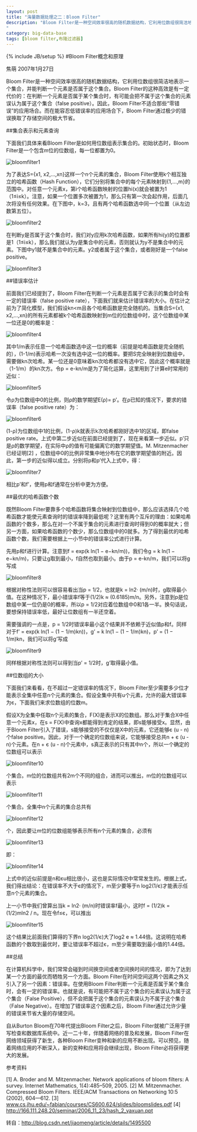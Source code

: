 ```yaml
---
layout: post
title: "海量数据处理之二：Bloom Filter"
description: "Bloom Filter是一种空间效率很高的随机数据结构，它利用位数组很简洁地表示一个集合，并能判断一个元素是否属于这个集合。Bloom Filter的这种高效是有一定代价的：在判断一个元素是否属于某个集合时，有可能会把不属于这个集合的元素误认为属于这个集合（false positive）。因此，Bloom Filter不适合那些“零错误”的应用场合。而在能容忍低错误率的应用场合下，Bloom Filter通过极少的错误换取了存储空间的极大节省。
"
category: big-data-base 
tags: [bloom filter,布隆过滤器]
---
```

{% include JB/setup %}
#Bloom Filter概念和原理

焦萌 2007年1月27日
 
Bloom Filter是一种空间效率很高的随机数据结构，它利用位数组很简洁地表示一个集合，并能判断一个元素是否属于这个集合。Bloom Filter的这种高效是有一定代价的：在判断一个元素是否属于某个集合时，有可能会把不属于这个集合的元素误认为属于这个集合（false positive）。因此，Bloom Filter不适合那些“零错误”的应用场合。而在能容忍低错误率的应用场合下，Bloom Filter通过极少的错误换取了存储空间的极大节省。

##集合表示和元素查询

下面我们具体来看Bloom Filter是如何用位数组表示集合的。初始状态时，Bloom Filter是一个包含m位的位数组，每一位都置为0。

![bloomfilter1](http://xiangguo.qiniudn.com/img/posts/bloomfilter/bloomfilter1.jpg "bloomfilter1")

为了表达S={x1, x2,…,xn}这样一个n个元素的集合，Bloom Filter使用k个相互独立的哈希函数（Hash Function），它们分别将集合中的每个元素映射到{1,…,m}的范围中。对任意一个元素x，第i个哈希函数映射的位置hi(x)就会被置为1（1≤i≤k）。注意，如果一个位置多次被置为1，那么只有第一次会起作用，后面几次将没有任何效果。在下图中，k=3，且有两个哈希函数选中同一个位置（从左边数第五位）。   

![bloomfilter2](http://xiangguo.qiniudn.com/img/posts/bloomfilter/bloomfilter2.jpg "bloomfilter2")
 
在判断y是否属于这个集合时，我们对y应用k次哈希函数，如果所有hi(y)的位置都是1（1≤i≤k），那么我们就认为y是集合中的元素，否则就认为y不是集合中的元素。下图中y1就不是集合中的元素。y2或者属于这个集合，或者刚好是一个false positive。

![bloomfilter3](http://xiangguo.qiniudn.com/img/posts/bloomfilter/bloomfilter3.jpg "bloomfilter3")

##错误率估计

前面我们已经提到了，Bloom Filter在判断一个元素是否属于它表示的集合时会有一定的错误率（false positive rate），下面我们就来估计错误率的大小。在估计之前为了简化模型，我们假设kn<m且各个哈希函数是完全随机的。当集合S={x1, x2,…,xn}的所有元素都被k个哈希函数映射到m位的位数组中时，这个位数组中某一位还是0的概率是：

![bloomfilter4](http://xiangguo.qiniudn.com/img/posts/bloomfilter/bloomfilter4.jpg "bloomfilter4")

其中1/m表示任意一个哈希函数选中这一位的概率（前提是哈希函数是完全随机的），(1-1/m)表示哈希一次没有选中这一位的概率。要把S完全映射到位数组中，需要做kn次哈希。某一位还是0意味着kn次哈希都没有选中它，因此这个概率就是（1-1/m）的kn次方。令p = e-kn/m是为了简化运算，这里用到了计算e时常用的近似：

 ![bloomfilter5](http://xiangguo.qiniudn.com/img/posts/bloomfilter/bloomfilter5.JPG "bloomfilter5")
 
令ρ为位数组中0的比例，则ρ的数学期望E(ρ)= p’。在ρ已知的情况下，要求的错误率（false positive rate）为：

![bloomfilter6](http://xiangguo.qiniudn.com/img/posts/bloomfilter/bloomfilter6.jpg "bloomfilter6")

(1-ρ)为位数组中1的比例，(1-ρ)k就表示k次哈希都刚好选中1的区域，即false positive rate。上式中第二步近似在前面已经提到了，现在来看第一步近似。p’只是ρ的数学期望，在实际中ρ的值有可能偏离它的数学期望值。M. Mitzenmacher已经证明[2] ，位数组中0的比例非常集中地分布在它的数学期望值的附近。因此，第一步的近似得以成立。分别将p和p’代入上式中，得：
   
![bloomfilter7](http://xiangguo.qiniudn.com/img/posts/bloomfilter/bloomfilter7.jpg "bloomfilter7")

   

相比p’和f’，使用p和f通常在分析中更为方便。

##最优的哈希函数个数

既然Bloom Filter要靠多个哈希函数将集合映射到位数组中，那么应该选择几个哈希函数才能使元素查询时的错误率降到最低呢？这里有两个互斥的理由：如果哈希函数的个数多，那么在对一个不属于集合的元素进行查询时得到0的概率就大；但另一方面，如果哈希函数的个数少，那么位数组中的0就多。为了得到最优的哈希函数个数，我们需要根据上一小节中的错误率公式进行计算。
 
先用p和f进行计算。注意到f = exp(k ln(1 − e−kn/m))，我们令g = k ln(1 − e−kn/m)，只要让g取到最小，f自然也取到最小。由于p = e-kn/m，我们可以将g写成

![bloomfilter8](http://xiangguo.qiniudn.com/img/posts/bloomfilter/bloomfilter8.jpg "bloomfilter8")

根据对称性法则可以很容易看出当p = 1/2，也就是k = ln2· (m/n)时，g取得最小值。在这种情况下，最小错误率f等于(1/2)k ≈ (0.6185)m/n。另外，注意到p是位数组中某一位仍是0的概率，所以p = 1/2对应着位数组中0和1各一半。换句话说，要想保持错误率低，最好让位数组有一半还空着。
 
需要强调的一点是，p = 1/2时错误率最小这个结果并不依赖于近似值p和f。同样对于f’ = exp(k ln(1 − (1 − 1/m)kn))，g’ = k ln(1 − (1 − 1/m)kn)，p’ = (1 − 1/m)kn，我们可以将g’写成

![bloomfilter9](http://xiangguo.qiniudn.com/img/posts/bloomfilter/bloomfilter9.jpg "bloomfilter9")

同样根据对称性法则可以得到当p’ = 1/2时，g’取得最小值。

##位数组的大小

下面我们来看看，在不超过一定错误率的情况下，Bloom Filter至少需要多少位才能表示全集中任意n个元素的集合。假设全集中共有u个元素，允许的最大错误率为є，下面我们来求位数组的位数m。
 
假设X为全集中任取n个元素的集合，F(X)是表示X的位数组。那么对于集合X中任意一个元素x，在s = F(X)中查询x都能得到肯定的结果，即s能够接受x。显然，由于Bloom Filter引入了错误，s能够接受的不仅仅是X中的元素，它还能够є (u - n)个false positive。因此，对于一个确定的位数组来说，它能够接受总共n + є (u - n)个元素。在n + є (u - n)个元素中，s真正表示的只有其中n个，所以一个确定的位数组可以表示

![bloomfilter10](http://xiangguo.qiniudn.com/img/posts/bloomfilter/bloomfilter10.jpg "bloomfilter10") 

个集合。m位的位数组共有2m个不同的组合，进而可以推出，m位的位数组可以表示
   
![bloomfilter11](http://xiangguo.qiniudn.com/img/posts/bloomfilter/bloomfilter11.jpg "bloomfilter11") 

个集合。全集中n个元素的集合总共有

![bloomfilter12](http://xiangguo.qiniudn.com/img/posts/bloomfilter/bloomfilter12.jpg "bloomfilter12")    

个，因此要让m位的位数组能够表示所有n个元素的集合，必须有
   
![bloomfilter13](http://xiangguo.qiniudn.com/img/posts/bloomfilter/bloomfilter13.jpg "bloomfilter13")   

即：

![bloomfilter14](http://xiangguo.qiniudn.com/img/posts/bloomfilter/bloomfilter14.jpg "bloomfilter14")      

上式中的近似前提是n和єu相比很小，这也是实际情况中常常发生的。根据上式，我们得出结论：在错误率不大于є的情况下，m至少要等于n log2(1/є)才能表示任意n个元素的集合。
 
上一小节中我们曾算出当k = ln2· (m/n)时错误率f最小，这时f = (1/2)k = (1/2)mln2 / n。现在令f≤є，可以推出

![bloomfilter15](http://xiangguo.qiniudn.com/img/posts/bloomfilter/bloomfilter15.jpg "bloomfilter15")   

这个结果比前面我们算得的下界n log2(1/є)大了log2 e ≈ 1.44倍。这说明在哈希函数的个数取到最优时，要让错误率不超过є，m至少需要取到最小值的1.44倍。

##总结

在计算机科学中，我们常常会碰到时间换空间或者空间换时间的情况，即为了达到某一个方面的最优而牺牲另一个方面。Bloom Filter在时间空间这两个因素之外又引入了另一个因素：错误率。在使用Bloom Filter判断一个元素是否属于某个集合时，会有一定的错误率。也就是说，有可能把不属于这个集合的元素误认为属于这个集合（False Positive），但不会把属于这个集合的元素误认为不属于这个集合（False Negative）。在增加了错误率这个因素之后，Bloom Filter通过允许少量的错误来节省大量的存储空间。
 
自从Burton Bloom在70年代提出Bloom Filter之后，Bloom Filter就被广泛用于拼写检查和数据库系统中。近一二十年，伴随着网络的普及和发展，Bloom Filter在网络领域获得了新生，各种Bloom Filter变种和新的应用不断出现。可以预见，随着网络应用的不断深入，新的变种和应用将会继续出现，Bloom Filter必将获得更大的发展。 

参考资料

[1] A. Broder and M. Mitzenmacher. Network applications of bloom filters: A survey. Internet Mathematics, 1(4):485–509, 2005.
[2] M. Mitzenmacher. Compressed Bloom Filters. IEEE/ACM Transactions on Networking 10:5 (2002), 604—612.
[3] www.cs.jhu.edu/~fabian/courses/CS600.624/slides/bloomslides.pdf
[4] http://166.111.248.20/seminar/2006_11_23/hash_2_yaxuan.ppt

转自：<http://blog.csdn.net/jiaomeng/article/details/1495500>  